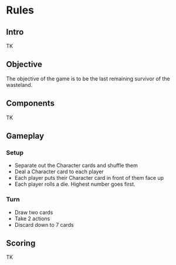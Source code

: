 # Rules

## Intro

TK

## Objective

The objective of the game is to be the last remaining survivor of the wasteland.

## Components

TK

## Gameplay

### Setup

- Separate out the Character cards and shuffle them
- Deal a Character card to each player
- Each player puts their Character card in front of them face up
- Each player rolls a die. Highest number goes first.

### Turn

- Draw two cards
- Take 2 actions
- Discard down to 7 cards

## Scoring

TK

